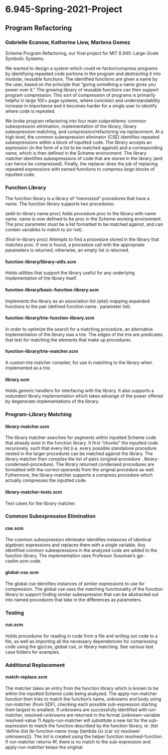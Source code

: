 # 6.945-Spring-2021-Project
## Program Refactoring
### Gabrielle Ecanow, Katherine Liew, Marlena Gomez

Scheme Program Refactoring, our final project for MIT 6.945: Large-Scale Symbolic Systems. 

We wanted to design a system which could re-factor/compress programs by identifying repeated code portions in the program and abstracting it into modular, reusable functions. The identified functions are given a name by the user, based on the principle that “giving something a name gives you power over it.” The growing library of reusable functions can then support program compression. This sort of compression of programs is primarily helpful in large 100+ page systems, where concision and understandability increase in importance and it becomes harder for a single user to identify where code is repeated.

We broke program refactoring into four main subproblems: common subexpression elimination, implementation of the library, library subexpression matching, and compression/refactoring via replacement. At a high level, the common subexpression eliminator (CSE) identifies repeated subexpressions within a block of inputted code. The library accepts an expression (in the form of a list to be matched against) and a corresponding name, which is then defined in the Scheme environment. The library matcher identifies subexpressions of code that are stored in the library (and can hence be compressed). Finally, the replacer does the job of replacing repeated expressions with named functions to compress large blocks of inputted code.

###  Function Library

The function library is a library of “memoized” procedures that have a name. The function library supports two procedures:

(add-to-library name proc) Adds procedure proc to the library with name name. name is now defined to be proc in the Scheme working environment. The proc parameter must be a list formatted to be matched against, and can contain variables to match to (or not).

(find-in-library proc) Attempts to find a procedure stored in the library that matches proc. If one is found, a procedure call with the appropriate parameters is returned; otherwise, an empty list is returned.

#### function-library/library-utils.scm
Holds utilities that support the library useful for any underlying implementation of the library itself.

#### function-library/basic-function-library.scm
Implements the library as an association list (alist) mapping expanded functions to the pair (defined function name .  parameter list).

#### function-library/trie-function-library.scm
In order to optimize the search for a matching procedure, an alternative implementation of the library isas a trie. The edges of the trie are predicates that test for matching the elements that make up procedures.

#### function-library/trie-matcher.scm
A custom trie matcher compiler, for use in matching to the library when implemented as a trie.

#### library.scm
Holds generic handlers for interfacing with the library. It also supports a *redundant* library implementation which takes advange of the power offered by degenerate implementations of the library. 

### Program-Library Matching

#### library-matcher.scm
The library matcher searches for segments within inputted Scheme code that already exist in the function library. It first “chunks” the inputted code recursively, such that every list (i.e. every possible standalone procedure nested in the larger procedure) can be matched against the library. The library matcher then compiles the list of pairs (original-procedure . library-condensed-procedure). The library returned condensed procedures are formatted with the correct operands from the original procedure as well. Futhermore, the library-matcher supports a compress procedure which actually compresses the inputted code.

#### library-matcher-tests.scm
Test cases for the library matcher.

### Common Subexpression Elimination

#### cse.scm
The common subexpression eliminator identifies instances of identical algebraic expressions and replaces them with a single variable. Any identified common subexpressions in the analyzed code are added to the function library. The implementation uses Professor Sussman’s gjs-cselim.scm code.

#### global-cse.scm
The global cse identifies instances of *similar* expressions to use for compression. The global cse uses the matching functionality of the function library to support finding similar subexpression that can be abstracted out into named procedures that take in the differences as parameters. 

### Testing

#### run.scm
Holds procedures for reading in code from a file and writing out code to a file, as well as importing all the necessary dependencies for compressing code using the gjs/cse, global cse, or library matching. See various test case folders for examples.

### Additional Replacement

#### match-replace.scm
The matcher takes an entry from the function library which is known to be within the inputted Scheme code being analyzed. 
The apply-run-matcher function then tries to match the function’s name, unknowns and body using run-matcher (from SDF), checking each possible sub-expression starting from largest to smallest. 
If unknowns are successfully identified with run-matcher, resolved-unknowns are returned in the format (unknown-variable resolved-value ?)
Apply-run-matcher will substitute a new list for the sub-expression to match the function described by the function library, ie. (list ‘define (list lib-function-name (map (lambda (x) (car x)) resolved-unknowns))). The list is created using the helper function resolved-function.
If run-matcher returns #f, there is no match to the sub-expression and apply-run-matcher keeps the original.


